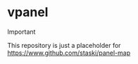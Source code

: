 # vpanel
>[!IMPORTANT]
>This repository is just a placeholder for https://www.github.com/staski/panel-map
